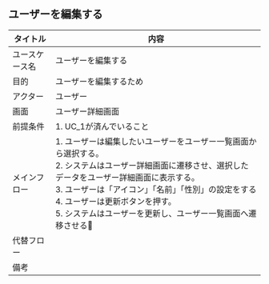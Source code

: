 ## ユーザーを編集する

| タイトル | 内容 |
| --- | --- |
| ユースケース名 | ユーザーを編集する |
| 目的 | ユーザーを編集するため |
| アクター | ユーザー |
| 画面 | ユーザー詳細画面 |
| 前提条件 | 1. UC_1が済んでいること<br> |
| メインフロー | 1. ユーザーは編集したいユーザーをユーザー一覧画面から選択する。<br>2. システムはユーザー詳細画面に遷移させ、選択したデータをユーザー詳細画面に表示する。<br>3. ユーザーは「アイコン」「名前」「性別」の設定をする<br>4. ユーザーは更新ボタンを押す。<br>5. システムはユーザーを更新し、ユーザー一覧画面へ遷移させる|
| 代替フロー |  |
| 備考 |  |
